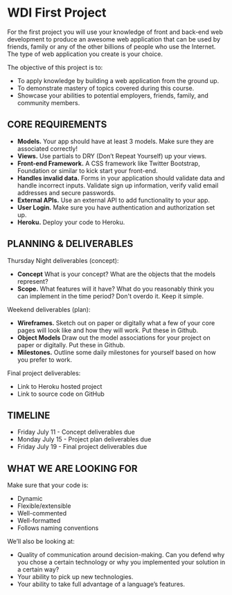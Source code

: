 # WDI First Project 

For the first project you will use your knowledge of front and back-end web development to produce an awesome web application that can be used by friends, family or any of the other billions of people who use the Internet. The type of web application you create is your choice.

The objective of this project is to:
* To apply knowledge by building a web application from the ground up.
* To demonstrate mastery of topics covered during this course.
* Showcase your abilities to potential employers, friends, family, and community members.


## CORE REQUIREMENTS
* **Models.** Your app should have at least 3 models. Make sure they are associated correctly!
* **Views.** Use partials to DRY (Don’t Repeat Yourself) up your views.
* **Front-end Framework.** A CSS framework like Twitter Bootstrap, Foundation or similar to kick start your front-end.
* **Handles invalid data.** Forms in your application should validate data and handle incorrect inputs. Validate sign up information, verify valid email addresses and secure passwords.
* **External APIs.** Use an external API to add functionality to your app.
* **User Login.** Make sure you have authentication and authorization set up.
* **Heroku.** Deploy your code to Heroku.

## PLANNING & DELIVERABLES

Thursday Night deliverables (concept):
* **Concept** What is your concept? What are the objects that the models represent?
* **Scope.** What features will it have? What do you reasonably think you can implement in the time period? Don't overdo it. Keep it simple.

Weekend deliverables (plan):
* **Wireframes.** Sketch out on paper or digitally what a few of your core pages will look like and how they will work. Put these in Github.
* **Object Models** Draw out the model associations for your project on paper or digitally. Put these in Github. 
* **Milestones.** Outline some daily milestones for yourself based on how you prefer to work.

Final project deliverables:
* Link to Heroku hosted project
* Link to source code on GitHub


## TIMELINE

* Friday July 11 - Concept deliverables due
* Monday July 15 - Project plan deliverables due
* Friday July 19 - Final project deliverables due

## WHAT WE ARE LOOKING FOR
Make sure that your code is:
* Dynamic
* Flexible/extensible
* Well-commented
* Well-formatted
* Follows naming conventions

We’ll also be looking at:
* Quality of communication around decision-making. Can you defend why you chose a certain technology or why you implemented your solution in a certain way?
* Your ability to pick up new technologies.
* Your ability to take full advantage of a language’s features.
